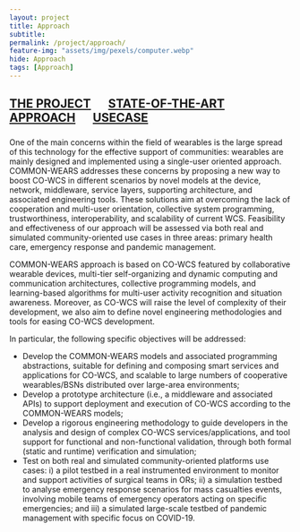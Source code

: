 ```yaml
---
layout: project
title: Approach
subtitle:
permalink: /project/approach/
feature-img: "assets/img/pexels/computer.webp"
hide: Approach
tags: [Approach]
---
```

## [THE PROJECT](https://common-wears.github.io/2022/project/) &emsp; [STATE-OF-THE-ART](https://common-wears.github.io/2022/project/state-of-the-art/) &emsp; [APPROACH](https://common-wears.github.io/2022/project/approach/) &emsp; [USECASE](https://common-wears.github.io/2022/project/usecase/)  
 
### 
One of the main concerns within the field of wearables is the large spread of this technology for the effective support of communities: wearables are mainly designed and implemented using a single-user oriented approach. COMMON-WEARS addresses these concerns by proposing a new way to boost CO-WCS in different scenarios by novel models at the device, network, middleware, service layers, supporting architecture, and associated engineering tools. These solutions aim at overcoming the lack of cooperation and multi-user orientation, collective system programming, trustworthiness, interoperability, and scalability of current WCS. Feasibility and effectiveness of our approach will be assessed via both real and simulated community-oriented use cases in three areas: primary health care, emergency response and pandemic management.  

COMMON-WEARS approach is based on CO-WCS featured by collaborative wearable devices, multi-tier self-organizing and dynamic computing and communication architectures, collective programming models, and learning-based algorithms for multi-user activity recognition and situation awareness. Moreover, as CO-WCS will raise the level of complexity of their development, we also aim to define novel engineering methodologies and tools for easing CO-WCS development.

In particular, the following specific objectives will be addressed:
  - Develop the COMMON-WEARS models and associated programming abstractions, suitable for defining and composing smart services and applications for CO-WCS, and scalable to large numbers of cooperative wearables/BSNs distributed over large-area environments;
  - Develop a prototype architecture (i.e., a middleware and associated APIs) to support deployment and execution of CO-WCS according to the COMMON-WEARS models;
  - Develop a rigorous engineering methodology to guide developers in the analysis and design of complex CO-WCS services/applications, and tool support for functional and non-functional validation, through both formal (static and runtime) verification and simulation;
  - Test on both real and simulated community-oriented platforms use cases: i) a pilot testbed in a real instrumented environment to monitor and support activities of surgical teams in ORs; ii) a simulation testbed to analyse emergency response scenarios for mass casualties events, involving mobile teams of emergency operators acting on specific emergencies; and iii) a simulated large-scale testbed of pandemic management with specific focus on COVID-19.
